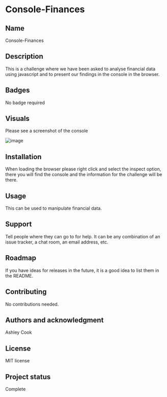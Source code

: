 # Console-Finances

## Name
Console-Finances

## Description
This is a challenge where we have been asked to analyse financial data using javascript and to present our findings in the console in the browser.

## Badges
No badge required

## Visuals
Please see a screenshot of the console

![image](https://user-images.githubusercontent.com/117311931/210091039-c890fbd1-f7ee-4dcc-83cf-74bc3208e23f.png)


## Installation
When loading the browser please right click and select the inspect option, there you will find the console and the information for the challenge will be there.

## Usage
This can be used to manipulate financial data.

## Support
Tell people where they can go to for help. It can be any combination of an issue tracker, a chat room, an email address, etc.

## Roadmap
If you have ideas for releases in the future, it is a good idea to list them in the README.

## Contributing
No contributions needed.

## Authors and acknowledgment
Ashley Cook

## License
MIT license 

## Project status
Complete
